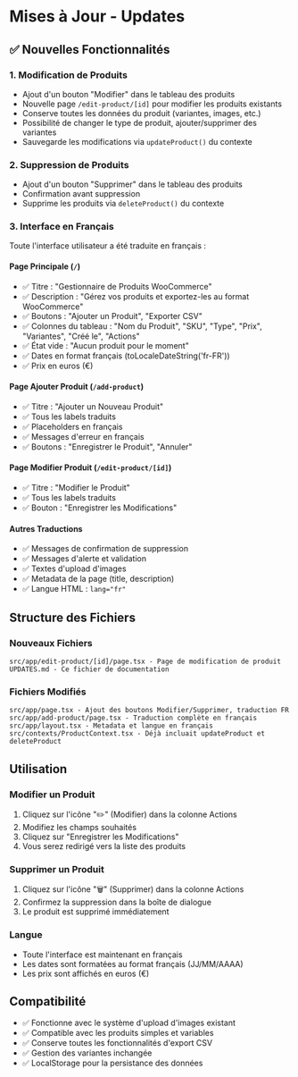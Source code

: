 # Mises à Jour - Updates

## ✅ Nouvelles Fonctionnalités

### 1. **Modification de Produits**
- Ajout d'un bouton "Modifier" dans le tableau des produits
- Nouvelle page `/edit-product/[id]` pour modifier les produits existants
- Conserve toutes les données du produit (variantes, images, etc.)
- Possibilité de changer le type de produit, ajouter/supprimer des variantes
- Sauvegarde les modifications via `updateProduct()` du contexte

### 2. **Suppression de Produits**
- Ajout d'un bouton "Supprimer" dans le tableau des produits
- Confirmation avant suppression
- Supprime les produits via `deleteProduct()` du contexte

### 3. **Interface en Français**
Toute l'interface utilisateur a été traduite en français :

#### Page Principale (`/`)
- ✅ Titre : "Gestionnaire de Produits WooCommerce"
- ✅ Description : "Gérez vos produits et exportez-les au format WooCommerce"
- ✅ Boutons : "Ajouter un Produit", "Exporter CSV"
- ✅ Colonnes du tableau : "Nom du Produit", "SKU", "Type", "Prix", "Variantes", "Créé le", "Actions"
- ✅ État vide : "Aucun produit pour le moment"
- ✅ Dates en format français (toLocaleDateString('fr-FR'))
- ✅ Prix en euros (€)

#### Page Ajouter Produit (`/add-product`)
- ✅ Titre : "Ajouter un Nouveau Produit"
- ✅ Tous les labels traduits
- ✅ Placeholders en français
- ✅ Messages d'erreur en français
- ✅ Boutons : "Enregistrer le Produit", "Annuler"

#### Page Modifier Produit (`/edit-product/[id]`)
- ✅ Titre : "Modifier le Produit"
- ✅ Tous les labels traduits
- ✅ Bouton : "Enregistrer les Modifications"

#### Autres Traductions
- ✅ Messages de confirmation de suppression
- ✅ Messages d'alerte et validation
- ✅ Textes d'upload d'images
- ✅ Metadata de la page (title, description)
- ✅ Langue HTML : `lang="fr"`

## Structure des Fichiers

### Nouveaux Fichiers
```
src/app/edit-product/[id]/page.tsx - Page de modification de produit
UPDATES.md - Ce fichier de documentation
```

### Fichiers Modifiés
```
src/app/page.tsx - Ajout des boutons Modifier/Supprimer, traduction FR
src/app/add-product/page.tsx - Traduction complète en français
src/app/layout.tsx - Metadata et langue en français
src/contexts/ProductContext.tsx - Déjà incluait updateProduct et deleteProduct
```

## Utilisation

### Modifier un Produit
1. Cliquez sur l'icône "✏️" (Modifier) dans la colonne Actions
2. Modifiez les champs souhaités
3. Cliquez sur "Enregistrer les Modifications"
4. Vous serez redirigé vers la liste des produits

### Supprimer un Produit
1. Cliquez sur l'icône "🗑️" (Supprimer) dans la colonne Actions
2. Confirmez la suppression dans la boîte de dialogue
3. Le produit est supprimé immédiatement

### Langue
- Toute l'interface est maintenant en français
- Les dates sont formatées au format français (JJ/MM/AAAA)
- Les prix sont affichés en euros (€)

## Compatibilité

- ✅ Fonctionne avec le système d'upload d'images existant
- ✅ Compatible avec les produits simples et variables
- ✅ Conserve toutes les fonctionnalités d'export CSV
- ✅ Gestion des variantes inchangée
- ✅ LocalStorage pour la persistance des données
